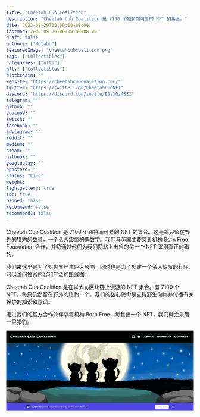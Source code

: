 ```yaml
---
title: "Cheetah Cub Coalition"
description: "Cheetah Cub Coalition 是 7100 个独特而可爱的 NFT 的集合。"
date: 2022-08-29T00:00:00+08:00
lastmod: 2022-08-29T00:00:00+08:00
draft: false
authors: ["Metabd"]
featuredImage: "cheetahcubcoalition.png"
tags: ["Collectibles"]
categories: ["nfts"]
nfts: ["Collectibles"]
blockchain: ""
website: "https://cheetahcubcoalition.com/"
twitter: "https://twitter.com/CheetahCubNFT"
discord: "https://discord.com/invite/E9sXQz48Z2"
telegram: ""
github: ""
youtube: ""
twitch: ""
facebook: ""
instagram: ""
reddit: ""
medium: ""
steam: ""
gitbook: ""
googleplay: ""
appstore: ""
status: "Live"
weight: 
lightgallery: true
toc: true
pinned: false
recommend: false
recommend1: false
---
```

Cheetah Cub Coalition 是 7100 个独特而可爱的 NFT 的集合。这是每只留在野外的猎豹的数量，一个令人震惊的低数字。我们与英国主要慈善机构 Born Free Foundation 合作，并将通过他们为我们网站上出售的每一个 NFT 采用真正的猎豹。

我们来这里是为了对世界产生巨大影响，同时也是为了创建一个令人惊叹的社区，可以访问独家内容和广泛的路线图。

Cheetah Cub Coalition 是在以太坊区块链上漫游的 NFT 集合。有 7100 个 NFT，每只仍然留在野外的猎豹一个。我们的核心使命是支持野生动物并传播有关保护的知识和意识。

通过我们的官方合作伙伴慈善机构 Born Free，每售出一个 NFT，我们就会采用一只猎豹。

![nft](76543_new.png)